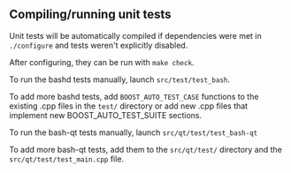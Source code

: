 Compiling/running unit tests
------------------------------------

Unit tests will be automatically compiled if dependencies were met in `./configure`
and tests weren't explicitly disabled.

After configuring, they can be run with `make check`.

To run the bashd tests manually, launch `src/test/test_bash`.

To add more bashd tests, add `BOOST_AUTO_TEST_CASE` functions to the existing
.cpp files in the `test/` directory or add new .cpp files that
implement new BOOST_AUTO_TEST_SUITE sections.

To run the bash-qt tests manually, launch `src/qt/test/test_bash-qt`

To add more bash-qt tests, add them to the `src/qt/test/` directory and
the `src/qt/test/test_main.cpp` file.
